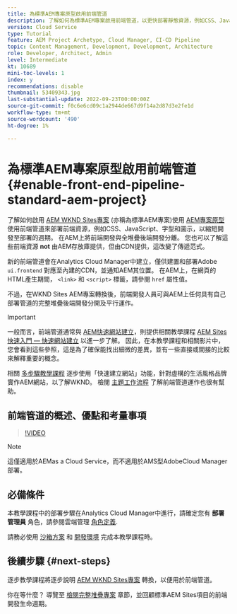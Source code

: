```yaml
---
title: 為標準AEM專案原型啟用前端管道
description: 了解如何為標準AEM專案啟用前端管道，以更快部署靜態資源，例如CSS、JavaScript、字型、圖示。 同時將前端開發與AEM上的全堆疊後端開發分開。
version: Cloud Service
type: Tutorial
feature: AEM Project Archetype, Cloud Manager, CI-CD Pipeline
topic: Content Management, Development, Development, Architecture
role: Developer, Architect, Admin
level: Intermediate
kt: 10689
mini-toc-levels: 1
index: y
recommendations: disable
thumbnail: 53409343.jpg
last-substantial-update: 2022-09-23T00:00:00Z
source-git-commit: f0c6e6cd09c1a2944de667d9f14a2d87d3e2fe1d
workflow-type: tm+mt
source-wordcount: '490'
ht-degree: 1%

---
```



# 為標準AEM專案原型啟用前端管道{#enable-front-end-pipeline-standard-aem-project}

了解如何啟用 [AEM WKND Sites專案](https://github.com/adobe/aem-guides-wknd) (亦稱為標準AEM專案)使用 [AEM專案原型](https://github.com/adobe/aem-project-archetype) 使用前端管道來部署前端資源，例如CSS、JavaScript、字型和圖示，以縮短開發至部署的週期。 在AEM上將前端開發與全堆疊後端開發分離。 您也可以了解這些前端資源 __not__ 由AEM存放庫提供，但由CDN提供，這改變了傳遞范式。


新的前端管道會在Analytics Cloud Manager中建立，僅供建置和部署Adobe `ui.frontend` 對應至內建的CDN，並通知AEM其位置。 在AEM上，在網頁的HTML產生期間， `<link>` 和 `<script>` 標籤，請參閱 `href` 屬性值。

不過，在WKND Sites AEM專案轉換後，前端開發人員可與AEM上任何具有自己部署管道的完整堆疊後端開發分開及平行運作。

>[!IMPORTANT]
>
>一般而言，前端管道通常與 [AEM快速網站建立](https://experienceleague.adobe.com/docs/experience-manager-cloud-service/content/sites/administering/site-creation/quick-site/overview.html?lang=en)，則提供相關教學課程 [AEM Sites快速入門 — 快速網站建立](https://experienceleague.adobe.com/docs/experience-manager-learn/getting-started-wknd-tutorial-develop/site-template/overview.html) 以進一步了解。 因此，在本教學課程和相關影片中，您會看到這些參照，這是為了確保能找出細微的差異，並有一些直接或間接的比較來解釋重要的概念。


相關 [多步驟教學課程](https://experienceleague.adobe.com/docs/experience-manager-learn/getting-started-wknd-tutorial-develop/site-template/overview.html) 逐步使用「快速建立網站」功能，針對虛構的生活風格品牌實作AEM網站，以了解WKND。 檢閱 [主題工作流程](https://experienceleague.adobe.com/docs/experience-manager-learn/getting-started-wknd-tutorial-develop/site-template/theming.html) 了解前端管道運作也很有幫助。

## 前端管道的概述、優點和考量事項

>[!VIDEO](https://video.tv.adobe.com/v/3409343/)


>[!NOTE]
>
>這僅適用於AEMas a Cloud Service，而不適用於AMS型AdobeCloud Manager部署。

## 必備條件

本教學課程中的部署步驟在Analytics Cloud Manager中進行，請確定您有 __部署管理員__ 角色，請參閱雲端管理 [角色定義](https://experienceleague.adobe.com/docs/experience-manager-cloud-manager/content/requirements/users-and-roles.html?lang=en#role-definitions).

請務必使用 [沙箱方案](https://experienceleague.adobe.com/docs/experience-manager-cloud-service/content/implementing/using-cloud-manager/programs/introduction-sandbox-programs.html) 和 [開發環境](https://experienceleague.adobe.com/docs/experience-manager-cloud-service/content/implementing/using-cloud-manager/manage-environments.html) 完成本教學課程時。

## 後續步驟 {#next-steps}

逐步教學課程將逐步說明 [AEM WKND Sites專案](https://github.com/adobe/aem-guides-wknd) 轉換，以便用於前端管道。

你在等什麼？ 導覽至 [檢閱完整堆疊專案](review-uifrontend-module.md) 章節，並回顧標準AEM Sites項目的前端開發生命週期。

